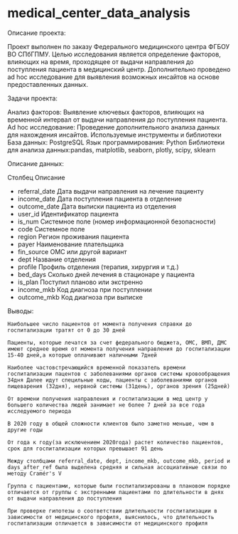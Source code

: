 # medical_center_data_analysis
Описание проекта:

Проект выполнен по заказу Федерального медицинского центра ФГБОУ ВО СПбГПМУ. Целью исследования является определение факторов, влияющих на время, проходящее от выдачи направления до поступления пациента в медицинский центр. Дополнительно проведено ad hoc исследование для выявления возможных инсайтов на основе предоставленных данных.

Задачи проекта:

Анализ факторов: Выявление ключевых факторов, влияющих на временной интервал от выдачи направления до поступления пациента.
Ad hoc исследование: Проведение дополнительного анализа данных для нахождения инсайтов.
Используемые инструменты и библиотеки
База данных: PostgreSQL
Язык программирования: Python
Библиотеки для анализа данных:pandas, matplotlib, seaborn, plotly, scipy, sklearn

Описание данных: 

Столбец	Описание
- referral_date	Дата выдачи направления на лечение пациенту
- income_date	Дата поступления пациента в отделение
- outcome_date	Дата выписки пациента из отделения
- user_id	Идентификатор пациента
- is_num	Системное поле (номер информационной безопасности)
- code	Системное поле
- region	Регион проживания пациента
- payer	Наименование плательщика
- fin_source	ОМС или другой вариант
- dept	Название отделения
- profile	Профиль отделения (терапия, хирургия и т.д.)
- bed_days	Сколько дней лечения в стационаре у пациента
- is_plan	Поступил планово или экстренно
- income_mkb	Код диагноза при поступлении
- outcome_mkb	Код диагноза при выписке

Выводы:

    Наибольшее число пациентов от момента получения справки до госпитализации тратят от 0 до 30 дней

    Пациенты, которые лечатся за счет федерального бюджета, ОМС, ВМП, ДМС имеют среднее время от момента получения направления до госпитализации 15-40 дней,а которые оплачивают наличными 7дней

    Наиболее частовстречающийся временной показатель времени госпитализации пацентов с заболеваниями органов системы кровообращения 34дня Далее идут специльные коды, пациенты с заболеваниями органов пищеварения (32дня), нервной системы (31день), органов зрения (25дней)

    От времени получения направления и госпитализации в мед центр у большего количества людей занимает не более 7 дней за все года исследуемого периода

    В 2020 году в общей сложности клиентов было заметно меньше, чем в другие годы

    От года к году(за исключением 2020года) растет количество пациентов, срок для госпитализации которых превышает 91 день

    Между столбцами referral_date, dept, income_mkb, outcome_mkb, period и days_after_ref была выделена средняя и сильная ассоциативные связи по методу Cramér's V

    Группа с пациентами, которые были госпитализированы в плановом порядке отличается от группы с экстренными пациентами по длительности в днях от выдачи направления до поступления

    При проверке гипотезы о соответствии длительности госпитализации в зависимости от медицинского профиля, выяснилось, что длительность госпитализации отличается в зависимости от медицинского профиля

